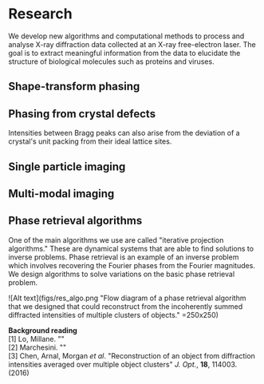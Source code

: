 # Research

We develop new algorithms and computational methods to process and analyse X-ray diffraction data collected at an X-ray free-electron laser. The goal is to extract meaningful information from the data to elucidate the structure of biological molecules such as proteins and viruses.

## Shape-transform phasing


## Phasing from crystal defects
Intensities between Bragg peaks can also arise from the deviation of a crystal's unit packing from their ideal lattice sites.



## Single particle imaging


## Multi-modal imaging



## Phase retrieval algorithms
One of the main algorithms we use are called "iterative projection algorithms." These are dynamical systems that are able to find solutions to inverse problems. Phase retrieval is an example of an inverse problem which involves recovering the Fourier phases from the Fourier magnitudes. We design algorithms to solve variations on the basic phase retrieval problem.

![Alt text](figs/res_algo.png "Flow diagram of a phase retrieval algorithm that we designed that could reconstruct from the incoherently summed diffracted intensities of multiple clusters of objects." =250x250)

**Background reading**
<br>
[1] Lo, Millane. ""
<br>
[2] Marchesini. ""
<br>
[3] Chen, Arnal, Morgan _et al_. "Reconstruction of an object from diffraction intensities averaged over multiple object clusters" _J. Opt._, **18**, 114003. (2016)
